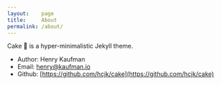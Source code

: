 ```yaml
---
layout:    page
title:     About
permalink: /about/
---
```


Cake 🍰 is a hyper-minimalistic Jekyll theme.

- Author: Henry Kaufman
- Email:  [henry@kaufman.io](mailto:henry@kaufman.io)
- Github: [https://github.com/hcjk/cake](https://github.com/hcjk/cake)
